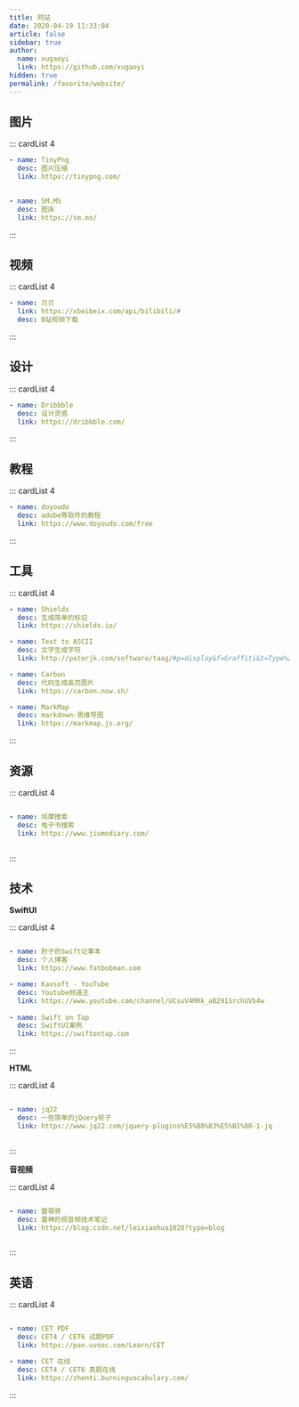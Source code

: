 ```yaml
---
title: 网站
date: 2020-04-19 11:33:04
article: false
sidebar: true
author: 
  name: xugaoyi
  link: https://github.com/xugaoyi
hidden: true
permalink: /favorite/website/
---
```


## 图片

::: cardList 4
```yaml
- name: TinyPng
  desc: 图片压缩
  link: https://tinypng.com/

   
- name: SM.MS
  desc: 图床
  link: https://sm.ms/


```
:::


## 视频

::: cardList 4
```yaml
- name: 贝贝
  link: https://xbeibeix.com/api/bilibili/#
  desc: B站视频下载

```
:::

## 设计


::: cardList 4
```yaml
- name: Dribbble
  desc: 设计灵感
  link: https://dribbble.com/


```
:::

## 教程

::: cardList 4
```yaml
- name: doyoudo
  desc: adobe等软件的教程
  link: https://www.doyoudo.com/free

```
:::

## 工具

::: cardList 4
```yaml
- name: Shields
  desc: 生成简单的标记
  link: https://shields.io/

- name: Text to ASCII
  desc: 文字生成字符
  link: http://patorjk.com/software/taag/#p=display&f=Graffiti&t=Type%20Something%20

- name: Carbon
  desc: 代码生成高亮图片
  link: https://carbon.now.sh/

- name: MarkMap
  desc: markdown-思维导图
  link: https://markmap.js.org/

```
:::



## 资源

::: cardList 4
```yaml

- name: 鸠摩搜索
  desc: 电子书搜索
  link: https://www.jiumodiary.com/



```
:::


## 技术
**SwiftUI**

::: cardList 4
```yaml

- name: 肘子的Swift记事本
  desc: 个人博客
  link: https://www.fatbobman.com

- name: Kavsoft - YouTube
  desc: Youtube频道主
  link: https://www.youtube.com/channel/UCsuV4MRk_aB291SrchUVb4w
  
- name: Swift on Tap
  desc: SwiftUI案例
  link: https://swiftontap.com


```
:::


**HTML**


::: cardList 4
```yaml

- name: jq22
  desc: 一些简单的jQuery轮子
  link: https://www.jq22.com/jquery-plugins%E5%B8%83%E5%B1%80-1-jq



```
:::


**音视频**


::: cardList 4
```yaml

- name: 雷霄骅
  desc: 雷神的视音频技术笔记
  link: https://blog.csdn.net/leixiaohua1020?type=blog



```
:::



## 英语


::: cardList 4
```yaml

- name: CET PDF
  desc: CET4 / CET6 试题PDF
  link: https://pan.uvooc.com/Learn/CET

- name: CET 在线
  desc: CET4 / CET6 真题在线
  link: https://zhenti.burningvocabulary.com/


```
:::
